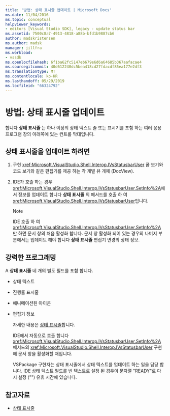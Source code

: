 ```yaml
---
title: '방법: 상태 표시줄 업데이트 | Microsoft Docs'
ms.date: 11/04/2016
ms.topic: conceptual
helpviewer_keywords:
- editors [Visual Studio SDK], legacy - update status bar
ms.assetid: 7500c8a7-4913-4818-a88b-bfd1b9887cb6
author: madskristensen
ms.author: madsk
manager: jillfra
ms.workload:
- vssdk
ms.openlocfilehash: 6f1ba62fc5147eb679e6d6a64685b367aafacae4
ms.sourcegitcommit: 40d612240dc5bea418cd27fdacdf85ea177e2df3
ms.translationtype: MT
ms.contentlocale: ko-KR
ms.lasthandoff: 05/29/2019
ms.locfileid: "66324792"
---
```

# <a name="how-to-update-the-status-bar"></a>방법: 상태 표시줄 업데이트
합니다 **상태 표시줄** 는 하나 이상의 상태 텍스트 줄 또는 표시기를 포함 하는 여러 응용 프로그램 창의 아래쪽에 있는 컨트롤 막대입니다.

## <a name="to-update-the-status-bar"></a>상태 표시줄을 업데이트 하려면

1. 구현 <xref:Microsoft.VisualStudio.Shell.Interop.IVsStatusbarUser> 폼 보기와 코드 보기와 같은 편집기를 제공 하는 각 개별 뷰 개체 (DocView).

2. IDE가 호출 하는 경우 <xref:Microsoft.VisualStudio.Shell.Interop.IVsStatusbarUser.SetInfo%2A>에서 정보를 업데이트 합니다 **상태 표시줄** 의 메서드를 호출 하 여 <xref:Microsoft.VisualStudio.Shell.Interop.IVsStatusbarUser>입니다.

    > [!NOTE]
    > IDE 호출 하 여 <xref:Microsoft.VisualStudio.Shell.Interop.IVsStatusbarUser.SetInfo%2A> 만 하면 문서 창의 처음 활성화 합니다. 문서 창 활성화 되어 있는 경우의 나머지 부분에서는 업데이트 해야 합니다 **상태 표시줄** 편집기 변경의 상태 정보.

## <a name="robust-programming"></a>강력한 프로그래밍
 A **상태 표시줄** 네 개의 별도 필드를 포함 합니다.

- 상태 텍스트

- 진행률 표시줄

- 애니메이션된 아이콘

- 편집기 정보

  자세한 내용은 [상태 표시줄](/cpp/mfc/status-bars)합니다.

  IDE에서 자동으로 호출 합니다 <xref:Microsoft.VisualStudio.Shell.Interop.IVsStatusbarUser.SetInfo%2A> 메서드의 <xref:Microsoft.VisualStudio.Shell.Interop.IVsStatusbarUser> 구현에 문서 창을 활성화할 때입니다.

  VSPackage 구현자는 상태 표시줄에서 상태 텍스트를 업데이트 하는 일을 담당 합니다. IDE 상태 텍스트 필드를 빈 텍스트로 설정 된 경우이 문자열 "READY"로 다시 설정 ("") 유휴 시간에 있습니다.

## <a name="see-also"></a>참고자료
- [상태 표시줄](/cpp/mfc/status-bars)